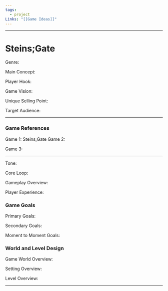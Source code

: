 ```yaml
---
tags:
  - project
Links: "[[Game Ideas]]"
---
```

---
# Steins;Gate

Genre:

Main Concept:

Player Hook:

Game Vision:

Unique Selling Point:

Target Audience:

---
### Game References

Game 1:
	Steins;Gate
Game 2:
	
Game 3:

---

Tone:

Core Loop:

Gameplay Overview:

Player Experience:

### Game Goals

Primary Goals:

Secondary Goals:

Moment to Moment Goals:

### World and Level Design

Game World Overview:

Setting Overview:

Level Overview:

---



